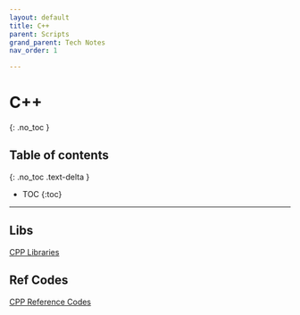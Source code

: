 ```yaml
---
layout: default
title: C++
parent: Scripts
grand_parent: Tech Notes
nav_order: 1

---
```


# C++
{: .no_toc }

## Table of contents
{: .no_toc .text-delta }

* TOC
{:toc}

---

## Libs
[CPP Libraries](https://github.com/chrispwu/CPP_Lib)

## Ref Codes

[CPP Reference Codes](https://github.com/chrispwu/CPP_Ref)
